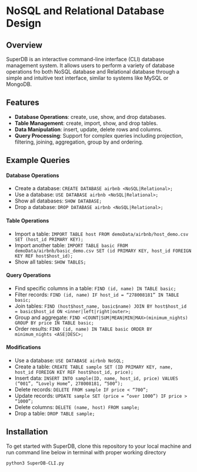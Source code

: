 # NoSQL and Relational Database Design

## Overview
SuperDB is an interactive command-line interface (CLI) database management system. It allows users to perform a variety of database operations fro both NoSQL database and Relational database through a simple and intuitive text interface, similar to systems like MySQL or MongoDB.

## Features
- **Database Operations**: create, use, show, and drop databases.
- **Table Management**: create, import, show, and drop tables.
- **Data Manipulation**: insert, update, delete rows and columns.
- **Query Processing**: Support for complex queries including projection, filtering, joining, aggregation, group by and ordering.

## Example Queries
#### Database Operations
- Create a database: `CREATE DATABASE airbnb <NoSQL|Relational>;`
- Use a database: `USE DATABASE airbnb <NoSQL|Relational>;`
- Show all databases: `SHOW DATABASE;`
- Drop a database: `DROP DATABASE airbnb <NoSQL|Relational>;`

#### Table Operations
- Import a table: `IMPORT TABLE host FROM demoData/airbnb/host_demo.csv SET (host_id PRIMARY KEY);`
- Import another table: `IMPORT TABLE basic FROM demoData/airbnb/basic_demo.csv SET (id PRIMARY KEY, host_id FOREIGN KEY REF host$host_id);`
- Show all tables: `SHOW TABLES;`

#### Query Operations
- Find specific columns in a table: `FIND (id, name) IN TABLE basic;`
- Filter records: `FIND (id, name) IF host_id = “278008181” IN TABLE basic;`
- Join tables: `FIND (host$host_name, basic$name) JOIN BY host$host_id = basic$host_id ON <inner|left|right|outer>;`
- Group and aggregate: `FIND <COUNT|SUM|MEAN|MIN|MAX>(minimum_nights) GROUP BY price IN TABLE basic;`
- Order results: `FIND (id, name) IN TABLE basic ORDER BY minimum_nights <ASE|DESC>;`

#### Modifications
- Use a database: `USE DATABASE airbnb NoSQL;`
- Create a table: `CREATE TABLE sample SET (ID PRIMARY KEY, name, host_id FOREIGN KEY REF host$host_id, price);`
- Insert data: `INSERT INTO sample(ID, name, host_id, price) VALUES (“001”, “Lovely Home”, 278008181, “500”);`
- Delete records: `DELETE FROM sample IF price < “700”;`
- Update records: `UPDATE sample SET (price = “over 1000”) IF price > “1000”;`
- Delete columns: `DELETE (name, host) FROM sample;`
- Drop a table: `DROP TABLE sample;`

## Installation
To get started with SuperDB, clone this repository to your local machine and run command line below in terminal with proper working directory
```bash
python3 SuperDB-CLI.py
